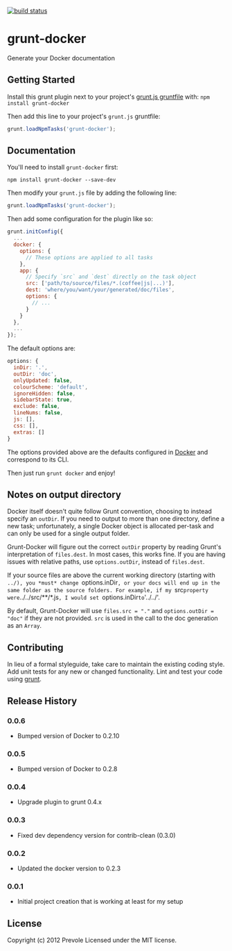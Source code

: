 [![build status](https://secure.travis-ci.org/Prevole/grunt-docker.png)](http://travis-ci.org/Prevole/grunt-docker)
# grunt-docker

Generate your Docker documentation

## Getting Started
Install this grunt plugin next to your project's [grunt.js gruntfile][getting_started] with: `npm install grunt-docker`

Then add this line to your project's `grunt.js` gruntfile:

```javascript
grunt.loadNpmTasks('grunt-docker');
```

[grunt]: https://github.com/cowboy/grunt
[getting_started]: https://github.com/cowboy/grunt/blob/master/docs/getting_started.md

## Documentation
You'll need to install `grunt-docker` first:

    npm install grunt-docker --save-dev

Then modify your `grunt.js` file by adding the following line:

```javascript
grunt.loadNpmTasks('grunt-docker');
```

Then add some configuration for the plugin like so:

```javascript
grunt.initConfig({
  ...
  docker: {
    options: {
      // These options are applied to all tasks
    },
    app: {
      // Specify `src` and `dest` directly on the task object
      src: ['path/to/source/files/*.(coffee|js|...)'],
      dest: 'where/you/want/your/generated/doc/files',
      options: {
        // ...
      }
    }
  },
  ...
});
```

The default options are:

```javascript
options: {
  inDir: '.',
  outDir: 'doc',
  onlyUpdated: false,
  colourScheme: 'default',
  ignoreHidden: false,
  sidebarState: true,
  exclude: false,
  lineNums: false,
  js: [],
  css: [],
  extras: []
}
```

The options provided above are the defaults configured in [Docker](https://github.com/jbt/docker) and
correspond to its CLI.

Then just run `grunt docker` and enjoy!

## Notes on output directory

Docker itself doesn't quite follow Grunt convention, choosing to instead specify an `outDir`.
If you need to output to more than one directory, define a new task; unfortunately, a single
Docker object is allocated per-task and can only be used for a single output folder.

Grunt-Docker will figure out the correct `outDir` property by reading Grunt's interpretation of
`files.dest`. In most cases, this works fine. If you are having issues with relative paths, use 
`options.outDir`, instead of `files.dest`.

If your source files are above the current working directory (starting with `../), you *must* change
`options.inDir`, or your docs will end up in the same folder as the source folders. For example, if
my `src` property were `../../src/**/*.js`, I would set `options.inDir` to `'../../'.

By default, Grunt-Docker will use `files.src = "."` and `options.outDir = "doc"` if they are not
provided. `src` is used in the call to the doc generation as an `Array`.

## Contributing
In lieu of a formal styleguide, take care to maintain the existing coding style. Add unit tests for any new or changed functionality. Lint and test your code using [grunt][grunt].

## Release History

### 0.0.6
- Bumped version of Docker to 0.2.10

### 0.0.5
- Bumped version of Docker to 0.2.8

### 0.0.4
- Upgrade plugin to grunt 0.4.x

### 0.0.3
- Fixed dev dependency version for contrib-clean (0.3.0)

### 0.0.2
- Updated the docker version to 0.2.3

### 0.0.1
- Initial project creation that is working at least for my setup

## License
Copyright (c) 2012 Prevole
Licensed under the MIT license.
